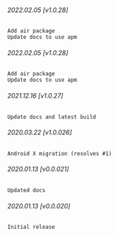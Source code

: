 ###### 2022.02.05 [v1.0.28]

```
Add air package
Update docs to use apm
```

###### 2022.02.05 [v1.0.28]

```
Add air package
Update docs to use apm
```

###### 2021.12.16 [v1.0.27]

```
Update docs and latest build
```



###### 2020.03.22 [v1.0.026]

```
Android X migration (resolves #1)
```


###### 2020.01.13 [v0.0.021]

```
Updated docs
```


###### 2020.01.13 [v0.0.020]

```
Initial release
```

